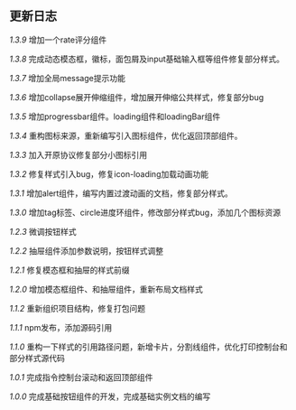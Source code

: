 ## 更新日志

*1.3.9* 增加一个rate评分组件

*1.3.8* 完成动态模态框，徽标，面包屑及input基础输入框等组件修复部分样式。

*1.3.7* 增加全局message提示功能

*1.3.6* 增加collapse展开伸缩组件，增加展开伸缩公共样式，修复部分bug

*1.3.5* 增加progressbar组件。loading组件和loadingBar组件

*1.3.4* 重构图标来源，重新编写引入图标组件，优化返回顶部组件。

*1.3.3* 加入开原协议修复部分小图标引用

*1.3.2* 修复样式引入bug，修复icon-loading加载动画功能

*1.3.1* 增加alert组件，编写内置过渡动画的文档，修复部分样式。

*1.3.0* 增加tag标签、circle进度环组件，修改部分样式bug，添加几个图标资源

*1.2.3* 微调按钮样式

*1.2.2* 抽屉组件添加参数说明，按钮样式调整

*1.2.1* 修复模态框和抽屉的样式前缀

*1.2.0* 增加模态框组件、和抽屉组件，重新布局文档样式

*1.1.2* 重新组织项目结构，修复打包问题

*1.1.1* npm发布，添加源码引用

*1.1.0* 
重构一下样式的引用路径问题，新增卡片，分割线组件，优化打印控制台和部分样式源代码

*1.0.1* 完成指令控制台滚动和返回顶部组件

*1.0.0* 完成基础按钮组件的开发，完成基础实例文档的编写 




